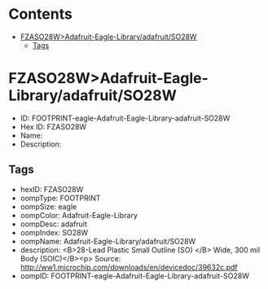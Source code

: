 



Contents
========

* [FZASO28W>Adafruit-Eagle-Library/adafruit/SO28W](#fzaso28wadafruit-eagle-libraryadafruitso28w)
	* [Tags](#tags)

# FZASO28W>Adafruit-Eagle-Library/adafruit/SO28W

- ID: FOOTPRINT-eagle-Adafruit-Eagle-Library-adafruit-SO28W
- Hex ID: FZASO28W
- Name: 
- Description: 

## Tags

- hexID: FZASO28W
- oompType: FOOTPRINT
- oompSize: eagle
- oompColor: Adafruit-Eagle-Library
- oompDesc: adafruit
- oompIndex: SO28W
- oompName: Adafruit-Eagle-Library/adafruit/SO28W
- description: &lt;B&gt;28-Lead Plastic Small Outline (SO) &lt;/B&gt; Wide, 300 mil Body (SOIC)&lt;/B&gt;&lt;p&gt;
Source: http://ww1.microchip.com/downloads/en/devicedoc/39632c.pdf
- oompID: FOOTPRINT-eagle-Adafruit-Eagle-Library-adafruit-SO28W
